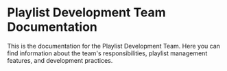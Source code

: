 # Playlist Development Team Documentation

This is the documentation for the Playlist Development Team. Here you can find information about the team's responsibilities, playlist management features, and development practices.
